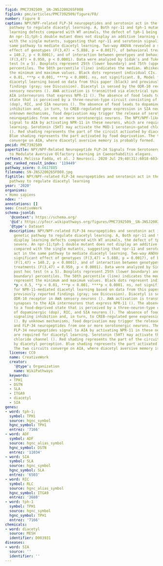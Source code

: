 ```yaml
---
figid: PMC7392509__SN-JNSJ200265F008
figlink: pmc/articles/PMC7392509/figure/F8/
number: Figure 8
caption: NPY/NPF-related FLP-34 neuropeptides and serotonin act in the same genetic
  pathway to regulate diacetyl learning. A, Both npr-11 and tph-1 mutants display
  learning defects compared with WT animals, the defect of tph-1 being more severe.
  An npr-11;tph-1 double mutant does not display an additive learning defect compared
  with the single mutants, suggesting that npr-11 and serotonin signaling act in the
  same pathway to mediate diacetyl learning. Two-way ANOVA revealed a significant
  effect of genotypes (F(3,47) = 5.888, p = 0.0017), of behavioral treatments (F(1,47)
  = 140.2, p < 0.0001), and of interaction between genotypes and behavioral treatments
  (F(3,47) = 8.950, p < 0.0001). Data were analyzed by Sidak's and Tukey's post hoc
  test (n ≥ 5). Boxplots represent 25th (lower boundary) and 75th (upper boundary)
  percentiles. The 50th percentile (line) indicates the median. Whiskers represent
  the minimum and maximum values. Black dots represent individual CIs. *p < 0.5, **p
  < 0.01, ***p < 0.001, ****p < 0.0001. ns, not significant. B, Model for NPR-11-mediated
  diacetyl learning based on data from this paper (black) and previously reported
  findings (gray; see Discussion). Diacetyl is sensed by the ODR-10 receptor in AWA
  sensory neurons (). AWA activation is transmitted via electrical synapses to the
  AIA interneurons that express NPR-11 (). The absence of food leads to a food-deprived
  state that is perceived by a three-neuron-type circuit consisting of dopaminergic
  (dop), RIC, and SIA neurons (). The absence of food leads to dopamine signaling
  inhibition and, in turn, to CREB-regulated gene expression in SIA neurons (). By
  unknown mechanisms, food deprivation may trigger the release of serotonin and FLP-34
  neuropeptides from one or more serotonergic neurons. The NPY/NPF-like FLP-34 neuropeptides
  signal to AIA by activating NPR-11 in these neurons, which are required for diacetyl
  learning. Serotonin (5HT) may activate the MOD-1 serotonin-gated chloride channel
  (). Red shading represents the part of the circuit activated by diacetyl perception.
  Blue shading represents the part activated by food deprivation. The two circuits
  converge on AIA, where diacetyl aversive memory is probably formed.
pmcid: PMC7392509
papertitle: NPY/NPF-Related Neuropeptide FLP-34 Signals from Serotonergic Neurons
  to Modulate Aversive Olfactory Learning in Caenorhabditis elegans.
reftext: Melissa Fadda, et al. J Neurosci. 2020 Jul 29;40(31):6018-6034.
pmc_ranked_result_index: '119449'
pathway_score: 0.6617885
filename: SN-JNSJ200265F008.jpg
figtitle: NPY/NPF-related FLP-34 neuropeptides and serotonin act in the same genetic
  pathway to regulate diacetyl learning
year: '2020'
organisms:
- Homo sapiens
ndex: ''
annotations: []
seo: CreativeWork
schema-jsonld:
  '@context': https://schema.org/
  '@id': https://pfocr.wikipathways.org/figures/PMC7392509__SN-JNSJ200265F008.html
  '@type': Dataset
  description: NPY/NPF-related FLP-34 neuropeptides and serotonin act in the same
    genetic pathway to regulate diacetyl learning. A, Both npr-11 and tph-1 mutants
    display learning defects compared with WT animals, the defect of tph-1 being more
    severe. An npr-11;tph-1 double mutant does not display an additive learning defect
    compared with the single mutants, suggesting that npr-11 and serotonin signaling
    act in the same pathway to mediate diacetyl learning. Two-way ANOVA revealed a
    significant effect of genotypes (F(3,47) = 5.888, p = 0.0017), of behavioral treatments
    (F(1,47) = 140.2, p < 0.0001), and of interaction between genotypes and behavioral
    treatments (F(3,47) = 8.950, p < 0.0001). Data were analyzed by Sidak's and Tukey's
    post hoc test (n ≥ 5). Boxplots represent 25th (lower boundary) and 75th (upper
    boundary) percentiles. The 50th percentile (line) indicates the median. Whiskers
    represent the minimum and maximum values. Black dots represent individual CIs.
    *p < 0.5, **p < 0.01, ***p < 0.001, ****p < 0.0001. ns, not significant. B, Model
    for NPR-11-mediated diacetyl learning based on data from this paper (black) and
    previously reported findings (gray; see Discussion). Diacetyl is sensed by the
    ODR-10 receptor in AWA sensory neurons (). AWA activation is transmitted via electrical
    synapses to the AIA interneurons that express NPR-11 (). The absence of food leads
    to a food-deprived state that is perceived by a three-neuron-type circuit consisting
    of dopaminergic (dop), RIC, and SIA neurons (). The absence of food leads to dopamine
    signaling inhibition and, in turn, to CREB-regulated gene expression in SIA neurons
    (). By unknown mechanisms, food deprivation may trigger the release of serotonin
    and FLP-34 neuropeptides from one or more serotonergic neurons. The NPY/NPF-like
    FLP-34 neuropeptides signal to AIA by activating NPR-11 in these neurons, which
    are required for diacetyl learning. Serotonin (5HT) may activate the MOD-1 serotonin-gated
    chloride channel (). Red shading represents the part of the circuit activated
    by diacetyl perception. Blue shading represents the part activated by food deprivation.
    The two circuits converge on AIA, where diacetyl aversive memory is probably formed.
  license: CC0
  name: CreativeWork
  creator:
    '@type': Organization
    name: WikiPathways
  keywords:
  - TPH1
  - DSTN
  - SLA
  - ITGA9
  - diacetyl
  - SIA
genes:
- word: tph-1;
  symbol: TPH1
  source: hgnc_symbol
  hgnc_symbol: TPH1
  entrez: '7166'
- word: ADF
  symbol: ADF
  source: hgnc_alias_symbol
  hgnc_symbol: DSTN
  entrez: '11034'
- word: SIA
  symbol: SLA
  source: hgnc_symbol
  hgnc_symbol: SLA
  entrez: '6503'
- word: RIC
  symbol: RLC
  source: hgnc_alias_symbol
  hgnc_symbol: ITGA9
  entrez: '3680'
- word: tph-1
  symbol: TPH1
  source: hgnc_symbol
  hgnc_symbol: TPH1
  entrez: '7166'
chemicals:
- word: diacetyl
  source: MESH
  identifier: D003931
diseases:
- word: SIA
  source: ''
  identifier: ''
---
```

